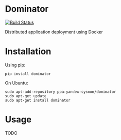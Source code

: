 Dominator
=========

[![Build Status](https://travis-ci.org/yandex-sysmon/dominator.svg)](https://travis-ci.org/yandex-sysmon/dominator)

Distributed application deployment using Docker

Installation
============

Using pip:

`pip install dominator`

On Ubuntu:
```
sudo apt-add-repository ppa:yandex-sysmon/dominator
sudo apt-get update
sudo apt-get install dominator
```


Usage
======

TODO
